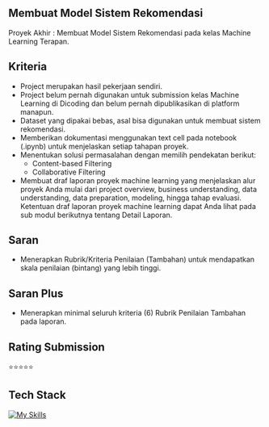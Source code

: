## Membuat Model Sistem Rekomendasi
Proyek Akhir : Membuat Model Sistem Rekomendasi pada kelas Machine Learning Terapan.

## Kriteria
- Project merupakan hasil pekerjaan sendiri.
- Project belum pernah digunakan untuk submission kelas Machine Learning di Dicoding dan belum pernah dipublikasikan di platform manapun.
- Dataset yang dipakai bebas, asal bisa digunakan untuk membuat sistem rekomendasi.
- Memberikan dokumentasi menggunakan text cell pada notebook (.ipynb) untuk menjelaskan setiap tahapan proyek.
- Menentukan solusi permasalahan dengan memilih pendekatan berikut:
    - Content-based Filtering
    - Collaborative Filtering
- Membuat draf laporan proyek machine learning yang menjelaskan alur proyek Anda mulai dari project overview, business understanding, data understanding, data preparation, modeling, hingga tahap evaluasi. Ketentuan draf laporan proyek machine learning dapat Anda lihat pada sub modul berikutnya tentang Detail Laporan.


## Saran
- Menerapkan Rubrik/Kriteria Penilaian (Tambahan) untuk mendapatkan skala penilaian (bintang) yang lebih tinggi.

## Saran Plus
- Menerapkan minimal seluruh kriteria (6) Rubrik Penilaian Tambahan pada laporan.

## Rating Submission
⭐⭐⭐⭐⭐

## Tech Stack
[![My Skills](https://skillicons.dev/icons?i=python)](https://github.com/takasicode/recommendation-system)
